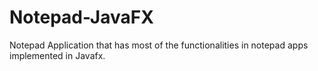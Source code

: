 # Notepad-JavaFX
Notepad Application that has most of the functionalities in notepad apps implemented in Javafx.
